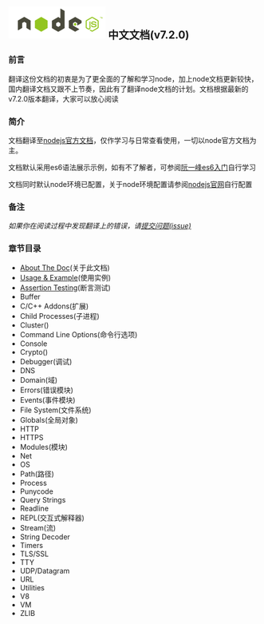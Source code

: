 ## ![nodejs](/images/nodejs.png) 中文文档(v7.2.0)

### 前言

翻译这份文档的初衷是为了更全面的了解和学习node，加上node文档更新较快，国内翻译文档又跟不上节奏，因此有了翻译node文档的计划。文档根据最新的v7.2.0版本翻译，大家可以放心阅读

### 简介

文档翻译至[nodejs官方文档](https://nodejs.org/dist/latest-v7.x/docs/api/)，仅作学习与日常查看使用，一切以node官方文档为主。

文档默认采用es6语法展示示例，如有不了解者，可参阅[阮一峰es6入门](http://es6.ruanyifeng.com/)自行学习

文档同时默认node环境已配置，关于node环境配置请参阅[nodejs官网](https://nodejs.org)自行配置

### 备注

*如果你在阅读过程中发现翻译上的错误，请[提交问题(issue)](https://github.com/Mrminfive/nodejs.doc.cn/issues/new)*

### 章节目录

+ [About The Doc](/aboutTheDoc/)(关于此文档)
+ [Usage & Example](/usage&example/)(使用实例)
+ [Assertion Testing](/assertion/)(断言测试)
+ Buffer
+ C/C++ Addons(扩展)
+ Child Processes(子进程)
+ Cluster()
+ Command Line Options(命令行选项)
+ Console
+ Crypto()
+ Debugger(调试)
+ DNS
+ Domain(域)
+ Errors(错误模块)
+ Events(事件模块)
+ File System(文件系统)
+ Globals(全局对象)
+ HTTP
+ HTTPS
+ Modules(模块)
+ Net
+ OS
+ Path(路径)
+ Process
+ Punycode
+ Query Strings
+ Readline
+ REPL(交互式解释器)
+ Stream(流)
+ String Decoder
+ Timers
+ TLS/SSL
+ TTY
+ UDP/Datagram
+ URL
+ Utilities
+ V8
+ VM
+ ZLIB